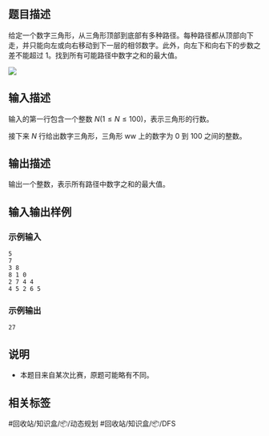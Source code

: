 ## 题目描述

给定一个数字三角形，从三角形顶部到底部有多种路径。每种路径都从顶部向下走，并只能向左或向右移动到下一层的相邻数字。此外，向左下和向右下的步数之差不能超过 1。找到所有可能路径中数字之和的最大值。

![](https://doc.shiyanlou.com/courses/uid1580206-20210224-1614154063705)

## 输入描述

输入的第一行包含一个整数 $N (1 \leq N \leq 100)$，表示三角形的行数。

接下来 $N$ 行给出数字三角形，三角形 ww 上的数字为 $0$ 到 $100$ 之间的整数。

## 输出描述

输出一个整数，表示所有路径中数字之和的最大值。

## 输入输出样例

### 示例输入

```
5
7
3 8
8 1 0
2 7 4 4
4 5 2 6 5
```

### 示例输出

```
27
```

## 说明

- 本题目来自某次比赛，原题可能略有不同。

## 相关标签

#回收站/知识盒/📦/动态规划 #回收站/知识盒/📦/DFS
